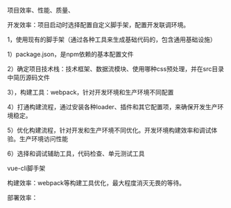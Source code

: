 项目效率、性能、质量、

开发效率：项目启动时选择配置自定义脚手架，配置开发联调环境。

1，使用现有的脚手架（通过各种工具来生成基础代码的，包含通用基础设施）

1）package.json，是npm依赖的基本配置文件

2）确定项目技术栈：技术框架、数据流模块、使用哪种css预处理，并在src目录中简历源码文件

3），构建工具：webpack，针对开发环境和生产环境不同配置

4）打通构建流程，通过安装各种loader、插件和其它配置项，来确保开发生产环境稳定。

5）优化构建流程，针对开发和生产环境不同优化。开发环境构建效率和调试体验。生产环境访问性能

6）选择和调试辅助工具，代码检查、单元测试工具

vue-cli脚手架







构建效率：webpack等构建工具优化，最大程度消灭无畏的等待。

部署效率：



